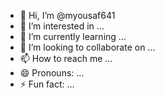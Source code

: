 - 👋 Hi, I’m @myousaf641
- 👀 I’m interested in ...
- 🌱 I’m currently learning ...
- 💞️ I’m looking to collaborate on ...
- 📫 How to reach me ...
- 😄 Pronouns: ...
- ⚡ Fun fact: ...

<!---
myousaf641/myousaf641 is a ✨ special ✨ repository because its `README.md` (this file) appears on your GitHub profile.
You can click the Preview link to take a look at your changes.
--->

